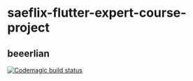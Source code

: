 # saeflix-flutter-expert-course-project
## beeerlian

[![Codemagic build status](https://api.codemagic.io/apps/61937f1d8c50362b6c389f85/61937f1d8c50362b6c389f84/status_badge.svg)](https://codemagic.io/apps/61937f1d8c50362b6c389f85/61937f1d8c50362b6c389f84/latest_build)